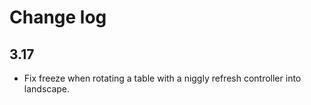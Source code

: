 # Change log

## 3.17

* Fix freeze when rotating a table with a niggly refresh controller into landscape.
